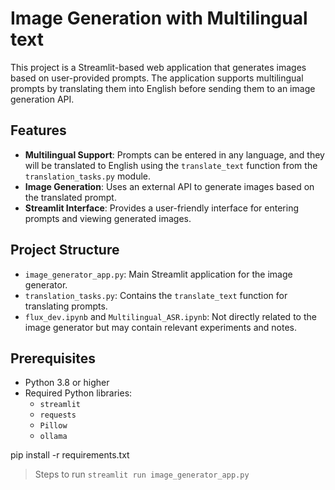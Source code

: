 # Image Generation with Multilingual text

This project is a Streamlit-based web application that generates images based on user-provided prompts. The application supports multilingual prompts by translating them into English before sending them to an image generation API.

## Features

- **Multilingual Support**: Prompts can be entered in any language, and they will be translated to English using the `translate_text` function from the `translation_tasks.py` module.
- **Image Generation**: Uses an external API to generate images based on the translated prompt.
- **Streamlit Interface**: Provides a user-friendly interface for entering prompts and viewing generated images.

## Project Structure

- `image_generator_app.py`: Main Streamlit application for the image generator.
- `translation_tasks.py`: Contains the `translate_text` function for translating prompts.
- `flux_dev.ipynb` and `Multilingual_ASR.ipynb`: Not directly related to the image generator but may contain relevant experiments and notes.

## Prerequisites

- Python 3.8 or higher
- Required Python libraries:
  - `streamlit`
  - `requests`
  - `Pillow`
  - `ollama`

pip install -r requirements.txt

>Steps to run
`streamlit run image_generator_app.py`
